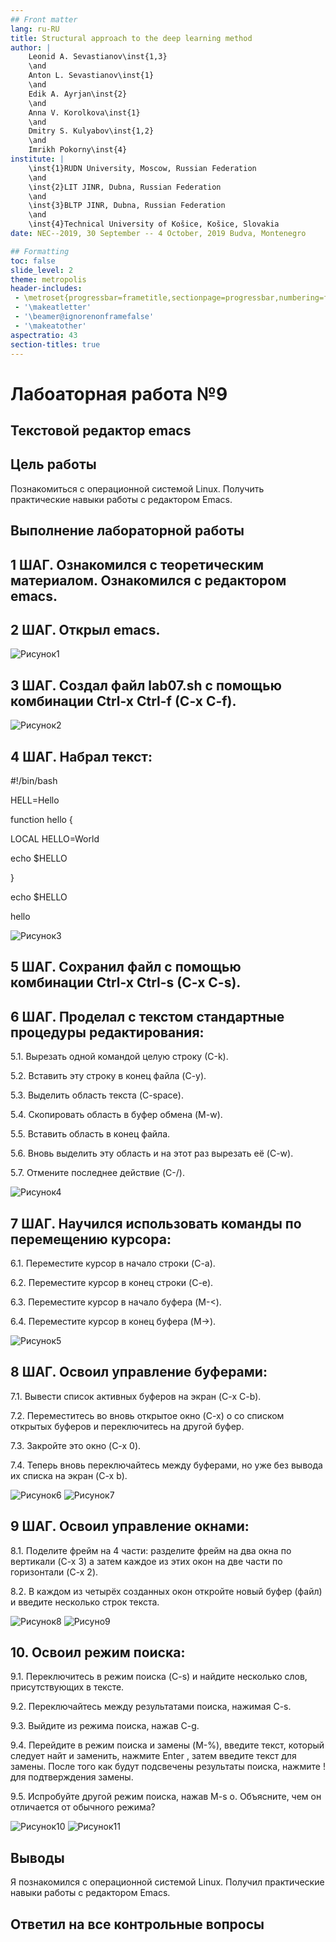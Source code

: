 ```yaml
---
## Front matter
lang: ru-RU
title: Structural approach to the deep learning method
author: |
	Leonid A. Sevastianov\inst{1,3}
	\and
	Anton L. Sevastianov\inst{1}
	\and
	Edik A. Ayrjan\inst{2}
	\and
	Anna V. Korolkova\inst{1}
	\and
	Dmitry S. Kulyabov\inst{1,2}
	\and
	Imrikh Pokorny\inst{4}
institute: |
	\inst{1}RUDN University, Moscow, Russian Federation
	\and
	\inst{2}LIT JINR, Dubna, Russian Federation
	\and
	\inst{3}BLTP JINR, Dubna, Russian Federation
	\and
	\inst{4}Technical University of Košice, Košice, Slovakia
date: NEC--2019, 30 September -- 4 October, 2019 Budva, Montenegro

## Formatting
toc: false
slide_level: 2
theme: metropolis
header-includes: 
 - \metroset{progressbar=frametitle,sectionpage=progressbar,numbering=fraction}
 - '\makeatletter'
 - '\beamer@ignorenonframefalse'
 - '\makeatother'
aspectratio: 43
section-titles: true
---
```


# Лабоаторная работа №9
## Текстовой редактор emacs

## Цель работы
Познакомиться с операционной системой Linux. Получить практические навыки работы с редактором Emacs.

## Выполнение лабораторной работы


## 1 ШАГ. Ознакомился с теоретическим материалом. Ознакомился с редактором emacs.


## 2 ШАГ. Открыл emacs.

![Рисунок1](image/я1.JPG)

## 3 ШАГ. Создал файл lab07.sh с помощью комбинации Ctrl-x Ctrl-f (C-x C-f).

![Рисунок2](image/я2.JPG)

## 4 ШАГ. Набрал текст:

#!/bin/bash

HELL=Hello

function hello {

LOCAL HELLO=World

echo $HELLO

}

echo $HELLO

hello

![Рисунок3](image/я3.JPG)

## 5 ШАГ. Сохранил файл с помощью комбинации Ctrl-x Ctrl-s (C-x C-s).

## 6 ШАГ. Проделал с текстом стандартные процедуры редактирования: 

5.1. Вырезать одной командой целую строку (С-k).

5.2. Вставить эту строку в конец файла (C-y).

5.3. Выделить область текста (C-space).

5.4. Скопировать область в буфер обмена (M-w).

5.5. Вставить область в конец файла.

5.6. Вновь выделить эту область и на этот раз вырезать её (C-w).

5.7. Отмените последнее действие (C-/).

![Рисунок4](image/я4.JPG)

## 7 ШАГ. Научился использовать команды по перемещению курсора: 

6.1. Переместите курсор в начало строки (C-a).

6.2. Переместите курсор в конец строки (C-e).

6.3. Переместите курсор в начало буфера (M-<).

6.4. Переместите курсор в конец буфера (M->).

![Рисунок5](image/я5.JPG)

## 8 ШАГ. Освоил управление буферами: 

7.1. Вывести список активных буферов на экран (C-x C-b).

7.2. Переместитесь во вновь открытое окно (C-x) o со списком открытых буферов и переключитесь на другой буфер.

7.3. Закройте это окно (C-x 0).

7.4. Теперь вновь переключайтесь между буферами, но уже без вывода их списка на экран (C-x b).

![Рисунок6](image/я6.JPG) ![Рисунок7](image/я7.JPG)

## 9 ШАГ. Освоил управление окнами: 

8.1. Поделите фрейм на 4 части: разделите фрейм на два окна по вертикали (C-x 3) а затем каждое из этих окон на две части по горизонтали (C-x 2).

8.2. В каждом из четырёх созданных окон откройте новый буфер (файл) и введите несколько строк текста.

![Рисунок8](image/я8.JPG) ![Рисуно9](image/я9.JPG)


## 10. Освоил режим поиска: 

9.1. Переключитесь в режим поиска (C-s) и найдите несколько слов, присутствующих в тексте.

9.2. Переключайтесь между результатами поиска, нажимая C-s.

9.3. Выйдите из режима поиска, нажав C-g.

9.4. Перейдите в режим поиска и замены (M-%), введите текст, который следует найт и заменить, нажмите Enter , затем введите текст для замены. После того как будут подсвечены результаты поиска, нажмите ! для подтверждения замены.

9.5. Испробуйте другой режим поиска, нажав M-s o. Объясните, чем он отличается от обычного режима?

![Рисунок10](image/я10.JPG) ![Рисунок11](image/я11.JPG)

## Выводы

Я познакомился с операционной системой Linux. Получил практические навыки работы с редактором Emacs.

## Ответил на все контрольные вопросы
